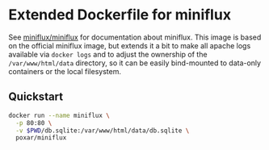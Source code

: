 # Extended Dockerfile for miniflux

See [miniflux/miniflux](https://github.com/miniflux/miniflux) for documentation
about miniflux. This image is based on the official miniflux image, but extends
it a bit to make all apache logs available via `docker logs` and to adjust the
ownership of the `/var/www/html/data` directory, so it can be easily
bind-mounted to data-only containers or the local filesystem.

## Quickstart

```sh
docker run --name miniflux \
  -p 80:80 \
  -v $PWD/db.sqlite:/var/www/html/data/db.sqlite \
  poxar/miniflux
```
